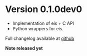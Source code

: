# Version 0.1.0dev0

* Implementation of eis + C API
* Python wrappers for eis.

Full changelog available at [github](https://github.com/MilanSkocic/ecx/releases)

**Note released yet**

